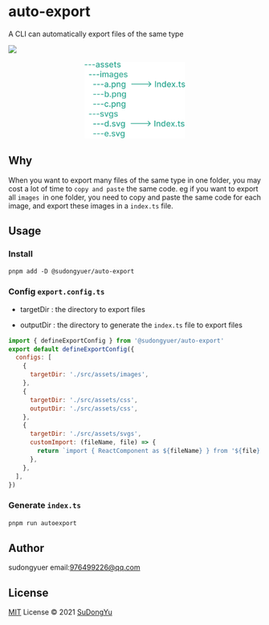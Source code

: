 # auto-export

A CLI can automatically export files of the same type

![](https://img.shields.io/github/package-json/v/sudongyuer/auto-export)

<p align='center'>
<img src='./logo.png' width='200'/>
</p>

## Why

When you want to export many files of the same type in one folder, you may cost a lot of time to `copy and paste` the same code. eg if you want to export all `images `in one folder, you need to copy and paste the same code for each image, and export these images in a `index.ts` file.

## Usage

### Install

```ball
pnpm add -D @sudongyuer/auto-export
```

### Config `export.config.ts`

- targetDir  : the directory to export files

- outputDir : the directory to generate the `index.ts` file to export files

```js
import { defineExportConfig } from '@sudongyuer/auto-export'
export default defineExportConfig({
  configs: [
    {
      targetDir: './src/assets/images',
    },
    {
      targetDir: './src/assets/css',
      outputDir: './src/assets/css',
    },
    {
      targetDir: './src/assets/svgs',
      customImport: (fileName, file) => {
        return `import { ReactComponent as ${fileName} } from '${file}'`
      },
    },
  ],
})

```

### Generate `index.ts`

```bash
pnpm run autoexport
```

## Author

sudongyuer email:976499226@qq.com

## License

[MIT](./LICENSE) License © 2021 [SuDongYu](https://github.com/sudongyuer)
